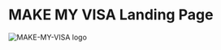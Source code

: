 MAKE MY VISA Landing Page
===================

<img src="public/imakemyvisa-logo-aeroplane.png" alt="MAKE-MY-VISA logo" />